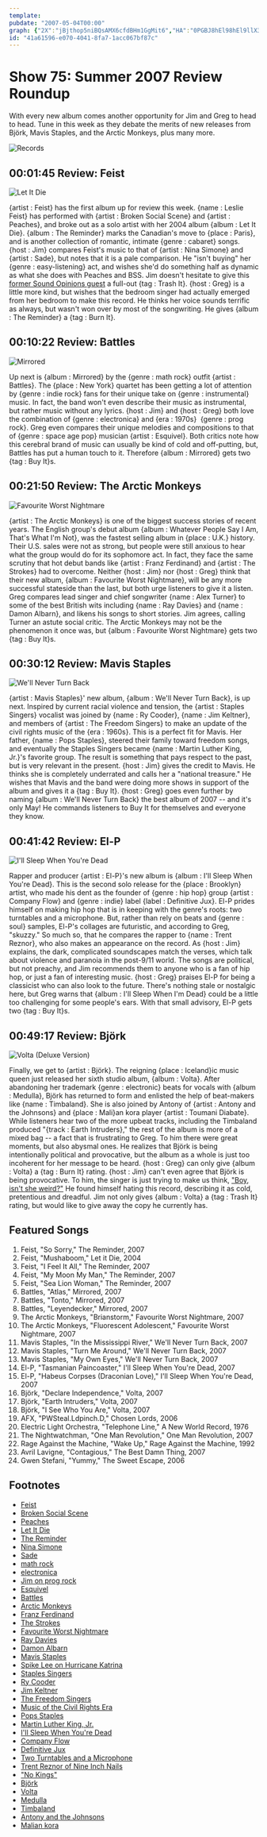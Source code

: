 ```yaml
---
template: 
pubdate: "2007-05-04T00:00"
graph: {"2X":"jBjthop5niBQsAMX6cfdBHm1GgMit6","HA":"0PGBJ8hEl98hEl9llX368hEl9P1GC58hEl9BMIV18hEl9cbClq8hEl9GyxMw8hEl9DdUmt8hEl9oauc7GyxMwX6cfdDdUmtX6cfd97qipX6cfdBHm1GGyxMwBHm1GDdUmt97qipBHm1GBKBhNoauc7","10E":"2JJlaX0BPXBF2ciX0BPX1p46QX0BPXX0BPXds5gN1p46Qe2Rdb1p46QLzIjS1p46Qds5gN97qipX6cfd97qipBHm1G","1EC":"BL7dYyNANW2lyntBL7dYBL7dYsWpmF4KtHpBL7dYBC7y1yNANWBIyqAyNANW2lynt4KtHp2lyntqDdQf97qipX6cfd97qipBHm1G","1XI":"BHvXPMAJI4BHvXPBIdDC3TmBdBHvXP7Y5sTBHvXP3TmBdBFxuT3TmBd6w20HBIdDCTiA3p97qipX6cfd97qipBHm1G","2A5":"BFdJRVycyBBFdJRgMit6BHm1GgMit6BQsAMX6cfdBFdJRBQsAM"}
id: "41a61596-e070-4041-8fa7-1acc067bf87c"
---
```






# Show 75: Summer 2007 Review Roundup

With every new album comes another opportunity for Jim and Greg to head to head. Tune in this week as they debate the merits of new releases from Björk, Mavis Staples, and the Arctic Monkeys, plus many more.

![Records](https://static.soundopinions.org/images/2010/vinyl%20records.jpg)



## 00:01:45 Review: Feist

![Let It Die](https://static.soundopinions.org/assets/75/2X0.jpg)

{artist : Feist} has the first album up for review this week. {name : Leslie Feist} has performed with {artist : Broken Social Scene} and {artist : Peaches}, and broke out as a solo artist with her 2004 album {album : Let It Die}. {album : The Reminder} marks the Canadian's move to {place : Paris}, and is another collection of romantic, intimate {genre : cabaret} songs. {host : Jim} compares Feist's music to that of {artist : Nina Simone} and {artist : Sade}, but notes that it is a pale comparison. He "isn't buying" her {genre : easy-listening} act, and wishes she'd do something half as dynamic as what she does with Peaches and BSS. Jim doesn't hesitate to give this [former Sound Opinions guest](/show/13/) a full-out {tag : Trash It}. {host : Greg} is a little more kind, but wishes that the bedroom singer had actually emerged from her bedroom to make this record. He thinks her voice sounds terrific as always, but wasn't won over by most of the songwriting. He gives {album : The Reminder} a {tag : Burn It}.



## 00:10:22 Review: Battles

![Mirrored](https://static.soundopinions.org/assets/75/HA0.jpg)

Up next is {album : Mirrored} by the {genre : math rock} outfit {artist : Battles}. The {place : New York} quartet has been getting a lot of attention by {genre : indie rock} fans for their unique take on {genre : instrumental} music. In fact, the band won't even describe their music as instrumental, but rather music without any lyrics. {host : Jim} and {host : Greg} both love the combination of {genre : electronica} and {era : 1970s}  {genre : prog rock}. Greg even compares their unique melodies and compositions to that of {genre : space age pop} musician {artist : Esquivel}. Both critics note how this cerebral brand of music can usually be kind of cold and off-putting, but, Battles has put a human touch to it. Therefore {album : Mirrored} gets two {tag : Buy It}s.



## 00:21:50 Review: The Arctic Monkeys

![Favourite Worst Nightmare](https://static.soundopinions.org/assets/75/10E0.jpg)

{artist : The Arctic Monkeys} is one of the biggest success stories of recent years. The English group's debut album {album : Whatever People Say I Am, That's What I'm Not}, was the fastest selling album in {place : U.K.} history. Their U.S. sales were not as strong, but people were still anxious to hear what the group would do for its sophomore act. In fact, they face the same scrutiny that hot debut bands like {artist : Franz Ferdinand} and {artist : The Strokes} had to overcome. Neither {host : Jim} nor {host : Greg} think that their new album, {album : Favourite Worst Nightmare}, will be any more successful stateside than the last, but both urge listeners to give it a listen. Greg compares lead singer and chief songwriter {name : Alex Turner} to some of the best British wits including {name : Ray Davies} and {name : Damon Albarn}, and likens his songs to short stories. Jim agrees, calling Turner an astute social critic. The Arctic Monkeys may not be the phenomenon it once was, but {album : Favourite Worst Nightmare} gets two {tag : Buy It}s.



## 00:30:12 Review: Mavis Staples

![We'll Never Turn Back](https://static.soundopinions.org/assets/75/1EC0.jpg)

{artist : Mavis Staples}' new album, {album : We'll Never Turn Back}, is up next. Inspired by current racial violence and tension, the {artist : Staples Singers} vocalist was joined by {name : Ry Cooder}, {name : Jim Keltner}, and members of {artist : The Freedom Singers} to make an update of the civil rights music of the {era : 1960s}. This is a perfect fit for Mavis. Her father, {name : Pops Staples}, steered their family toward freedom songs, and eventually the Staples Singers became {name : Martin Luther King, Jr.}'s favorite group. The result is something that pays respect to the past, but is very relevant in the present. {host : Jim} gives the credit to Mavis. He thinks she is completely underrated and calls her a "national treasure." He wishes that Mavis and the band were doing more shows in support of the album and gives it a {tag : Buy It}. {host : Greg} goes even further by naming {album : We'll Never Turn Back} the best album of 2007 -- and it's only May! He commands listeners to Buy It for themselves and everyone they know.



## 00:41:42 Review: El-P

![I'll Sleep When You're Dead](https://static.soundopinions.org/assets/75/1XI0.jpg)

Rapper and producer {artist : El-P}'s new album is {album : I'll Sleep When You're Dead}. This is the second solo release for the {place : Brooklyn} artist, who made his dent as the founder of {genre : hip hop} group {artist : Company Flow} and {genre : indie} label {label : Definitive Jux}. El-P prides himself on making hip hop that is in keeping with the genre's roots: two turntables and a microphone. But, rather than rely on beats and {genre : soul} samples, El-P's collages are futuristic, and according to Greg, "skuzzy." So much so, that he compares the rapper to {name : Trent Reznor}, who also makes an appearance on the record. As {host : Jim} explains, the dark, complicated soundscapes match the verses, which talk about violence and paranoia in the post-9/11 world. The songs are political, but not preachy, and Jim recommends them to anyone who is a fan of hip hop, or just a fan of interesting music. {host : Greg} praises El-P for being a classicist who can also look to the future. There's nothing stale or nostalgic here, but Greg warns that {album : I'll Sleep When I'm Dead} could be a little too challenging for some people's ears. With that small advisory, El-P gets two {tag : Buy It}s.



## 00:49:17 Review: Björk

![Volta (Deluxe Version)](https://static.soundopinions.org/assets/75/2A50.jpg)

Finally, we get to {artist : Björk}. The reigning {place : Iceland}ic music queen just released her sixth studio album, {album : Volta}. After abandoning her trademark {genre : electronic} beats for vocals with {album : Medulla}, Björk has returned to form and enlisted the help of beat-makers like {name : Timbaland}. She is also joined by Antony of {artist : Antony and the Johnsons} and {place : Mali}an kora player {artist : Toumani Diabate}. While listeners hear two of the more upbeat tracks, including the Timbaland produced "{track : Earth Intruders}," the rest of the album is more of a mixed bag -- a fact that is frustrating to Greg. To him there were great moments, but also abysmal ones. He realizes that Björk is being intentionally political and provocative, but the album as a whole is just too incoherent for her message to be heard. {host : Greg} can only give {album : Volta} a {tag : Burn It} rating. {host : Jim} can't even agree that Björk is being provocative. To him, the singer is just trying to make us think, ["Boy, isn't she weird?"](http://image.guardian.co.uk/sys-images/Film/Pix/pictures/2001/03/26/bjork.gif) He found himself hating this record, describing it as cold, pretentious and dreadful. Jim not only gives {album : Volta} a {tag : Trash It} rating, but would like to give away the copy he currently has.



## Featured Songs

1. Feist, "So Sorry," The Reminder, 2007
2. Feist, "Mushaboom," Let it Die, 2004
3. Feist, "I Feel It All," The Reminder, 2007
4. Feist, "My Moon My Man," The Reminder, 2007
5. Feist, "Sea Lion Woman," The Reminder, 2007
6. Battles, "Atlas," Mirrored, 2007
7. Battles, "Tonto," Mirrored, 2007
8. Battles, "Leyendecker," Mirrored, 2007
9. The Arctic Monkeys, "Brianstorm," Favourite Worst Nightmare, 2007
10. The Arctic Monkeys, "Fluorescent Adolescent," Favourite Worst Nightmare, 2007
11. Mavis Staples, "In the Mississippi River," We'll Never Turn Back, 2007
12. Mavis Staples, "Turn Me Around," We'll Never Turn Back, 2007
13. Mavis Staples, "My Own Eyes," We'll Never Turn Back, 2007
14. El-P, "Tasmanian Paincoaster," I'll Sleep When You're Dead, 2007
15. El-P, "Habeus Corpses (Draconian Love)," I'll Sleep When You're Dead, 2007
16. Björk, "Declare Independence," Volta, 2007
17. Björk, "Earth Intruders," Volta, 2007
18. Björk, "I See Who You Are," Volta, 2007
19. AFX, "PWSteal.Ldpinch.D," Chosen Lords, 2006
20. Electric Light Orchestra, "Telephone Line," A New World Record, 1976
21. The Nightwatchman, "One Man Revolution," One Man Revolution, 2007
22. Rage Against the Machine, "Wake Up," Rage Against the Machine, 1992
23. Avril Lavigne, "Contagious," The Best Damn Thing, 2007
24. Gwen Stefani, "Yummy," The Sweet Escape, 2006



## Footnotes

- [Feist](http://www.listentofeist.com/)
- [Broken Social Scene](http://www.arts-crafts.ca/bss/)
- [Peaches](http://www.peachesrocks.com/)
- [Let It Die](http://www.amazon.com/Let-Die-Feist/dp/B000287Y04)
- [The Reminder](http://www.metacritic.com/music/artists/feist/reminder?q=feist)
- [Nina Simone](http://www.ninasimone.com/)
- [Sade](http://www.sade.com/)
- [math rock](http://en.wikipedia.org/wiki/Math_rock)
- [electronica](http://en.wikipedia.org/wiki/Electronica)
- [Jim on prog rock](http://www.jimdero.com/OtherWritings/Other%20Prog.htm)
- [Esquivel](http://www.allmusic.com/cg/amg.dll?P=amg&sql=esquivel&x=0&y=0&opt1=1&sourceid=mozilla-search)
- [Battles](http://en.wikipedia.org/wiki/Battles)
- [Arctic Monkeys](http://www.arcticmonkeys.com/)
- [Franz Ferdinand](http://www.franzferdinand.co.uk/)
- [The Strokes](http://www.thestrokes.com/)
- [Favourite Worst Nightmare](http://www.amazon.com/Favourite-Worst-Nightmare-Arctic-Monkeys/dp/B000NQR7NO)
- [Ray Davies](http://www.raydavies.com/)
- [Damon Albarn](http://www.allmusic.com/cg/amg.dll?P=amg&sql=damon+albarn&x=0&y=0&opt1=1&sourceid=mozilla-search)
- [Mavis Staples](http://www.mavisstaples.com/)
- [Spike Lee on Hurricane Katrina](http://www.nytimes.com/2006/08/03/arts/television/03leve.html?ex=1312257600&en=f32bd3505694855f&ei=5088&partner=rssnyt&emc=rss)
- [Staples Singers](http://www.allmusic.com/cg/amg.dll?P=amg&sql=staples+singers&x=0&y=0&opt1=1&sourceid=mozilla-search)
- [Ry Cooder](http://www.wim-wenders.com/bio/ry_cooder_bio.htm)
- [Jim Keltner](http://www.drummerworld.com/drummers/Jim_Keltner.html)
- [The Freedom Singers](http://www.pbs.org/americanrootsmusic/pbs_arm_saa_freedomsingers.html)
- [Music of the Civil Rights Era](http://www.pbs.org/independentlens/strangefruit/civilrights.html)
- [Pops Staples](http://www.popsstaples.com/pages/1/index.htm)
- [Martin Luther King, Jr.](http://www.thekingcenter.org/)
- [I'll Sleep When You're Dead](http://www.metacritic.com/music/artists/elp/illsleepwhenyouredead)
- [Company Flow](http://www.allmusic.com/cg/amg.dll?P=amg&sql=company+flow&x=0&y=0&opt1=1&sourceid=mozilla-search)
- [Definitive Jux](http://en.wikipedia.org/wiki/Definitive_Jux)
- [Two Turntables and a Microphone](http://en.wikipedia.org/wiki/Two_turntables_and_a_microphone)
- [Trent Reznor of Nine Inch Nails](http://www.nin.com/)
- ["No Kings"](http://lyrics.astraweb.com/display/968/elp..ill_sleep_when_youre_dead..no_kings.html)
- [Björk](http://www.bjork.com/)
- [Volta](http://www.amazon.com/Volta-Bj%c3%b6rk/dp/B000NVIXFA)
- [Medulla](http://www.metacritic.com/music/artists/bjork/medulla?q=medulla)
- [Timbaland](http://www.timbalandmusic.com/)
- [Antony and the Johnsons](http://news.bbc.co.uk/2/hi/entertainment/4217140.stm)
- [Malian kora](http://www.coraconnection.com/pages/WhatisKora.html)